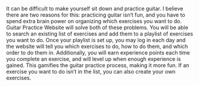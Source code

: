 It can be difficult to make yourself sit down and practice guitar. I believe there are two reasons for this: practicing guitar isn’t fun, and you have to spend extra brain power on organizing which exercises you want to do. Guitar Practice Website will solve both of these problems. You will be able to search an existing list of exercises and add them to a playlist of exercises you want to do. Once your playlist is set up, you may log in each day and the website will tell you which exercises to do, how to do them, and which order to do them in. Additionally, you will earn experience points each time you complete an exercise, and will level up when enough experience is gained. This gamifies the guitar practice process, making it more fun. If an exercise you want to do isn’t in the list, you can also create your own exercises.
